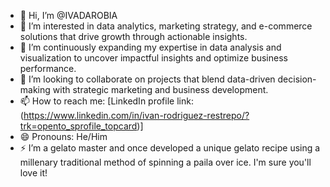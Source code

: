 - 👋 Hi, I’m @IVADAROBIA
- 👀 I’m interested in data analytics, marketing strategy, and e-commerce solutions that drive growth through actionable insights.
- 🌱 I’m continuously expanding my expertise in data analysis and visualization to uncover impactful insights and optimize business performance.
- 💞️ I’m looking to collaborate on projects that blend data-driven decision-making with strategic marketing and business development.
- 📫 How to reach me: [LinkedIn profile link:(https://www.linkedin.com/in/ivan-rodriguez-restrepo/?trk=opento_sprofile_topcard)] 
- 😄 Pronouns: He/Him
- ⚡ I’m a gelato master and once developed a unique gelato recipe using a millenary traditional method of spinning a paila over ice. I'm sure you'll love it!

<!---
IVADAROBIA/IVADAROBIA is a ✨ special ✨ repository because its `README.md` (this file) appears on your GitHub profile.
You can click the Preview link to take a look at your changes.
--->
